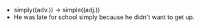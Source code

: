 - simply((adv.)) -> simple((adj.))
- He was late for school simply because he didn't want to get up.